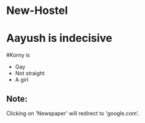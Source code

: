 # New-Hostel
# Aayush is indecisive

#Korny is
- Gay
- Not straight
- A girl

## Note:
 Clicking on 'Newspaper' will redirect to 'google.com'.